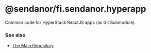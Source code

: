 # @sendanor/fi.sendanor.hyperapp

Common code for HyperStack ReactJS apps (as Git Submodule).

### See also 

* [The Main Repository](https://github.com/sendanor/hyperstack)
